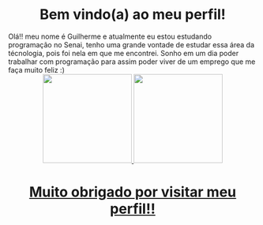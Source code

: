 <h1 align="center"> Bem vindo(a) ao meu perfil!</h1> 
<a text-align= "center"> Olá!! meu nome é Guilherme e atualmente eu estou estudando programação no Senai, tenho uma grande vontade de estudar essa área da técnologia, pois foi nela em que me encontrei. Sonho em um dia poder trabalhar com programação para assim poder viver de um emprego que me faça muito feliz :)
</a>
<div align="center">
  <a href="https://github.com/guiqsassi">
  <img height="180em" src="https://github-readme-stats.vercel.app/api?username=guiqsassi&show_icons=true&theme=aura&include_all_commits=true&count_private=true"/>
  <img height="180em" src="https://github-readme-stats.vercel.app/api/top-langs/?username=guiqsassi&layout=compact&langs_count=7&theme=aura"/>
</div>
  <h1 align="center"> Muito obrigado por visitar meu perfil!! </h1>
